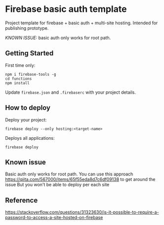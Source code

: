 # Firebase basic auth template

Project template for firebase + basic auth + multi-site hosting. Intended for publishing prototype.

*KNOWN ISSUE:* basic auth only works for root path.

## Getting Started

First time only:

```
npm i firebase-tools -g
cd functions
npm install
```

Update `firebase.json` and `.firebaserc` with your project details.

## How to deploy

Deploy your project:

```
firebase deploy --only hosting:<target-name>
```

Deploys all applications:

```
firebase deploy
```

## Known issue

Basic auth only works for root path. You can use this approach https://qiita.com/567000/items/65f55eda8d7c6df09138 to get around the issue
But you won't be able to deploy per each site

## Reference

https://stackoverflow.com/questions/31323630/is-it-possible-to-require-a-password-to-access-a-site-hosted-on-firebase
